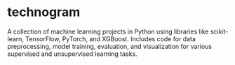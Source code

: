 # technogram
A collection of machine learning projects in Python using libraries like scikit-learn, TensorFlow, PyTorch, and XGBoost. Includes code for data preprocessing, model training, evaluation, and visualization for various supervised and unsupervised learning tasks.

